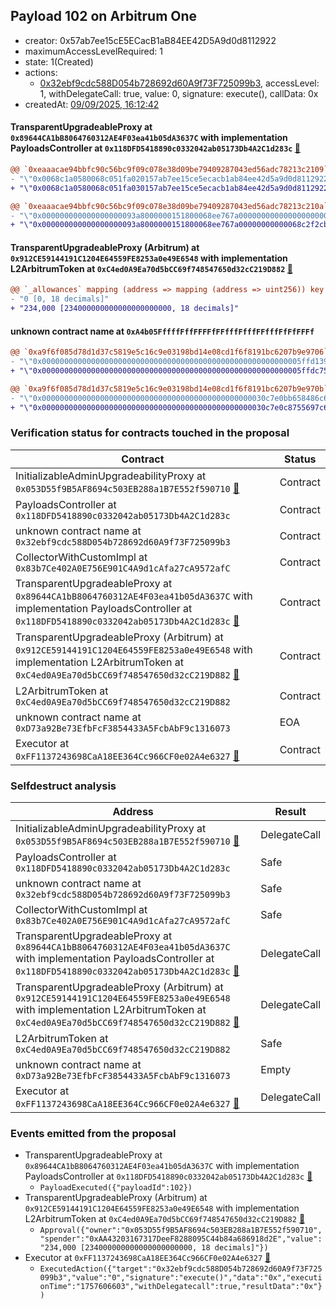 ## Payload 102 on Arbitrum One

- creator: 0x57ab7ee15cE5ECacB1aB84EE42D5A9d0d8112922
- maximumAccessLevelRequired: 1
- state: 1(Created)
- actions:
  - [0x32ebf9cdc588D054b728692d60A9f73F725099b3](https://arbiscan.io/tx/0x32ebf9cdc588D054b728692d60A9f73F725099b3), accessLevel: 1, withDelegateCall: true, value: 0, signature: execute(), callData: 0x
- createdAt: [09/09/2025, 16:12:42](https://arbiscan.io/tx/0x7275a65aee305e514d510b1f84342943423bdaa9e07c85a18148f9e30495f6d7)

#### TransparentUpgradeableProxy at `0x89644CA1bB8064760312AE4F03ea41b05dA3637C` with implementation PayloadsController at `0x118DFD5418890c0332042ab05173Db4A2C1d283c` [:ghost:](https://github.com/bgd-labs/aave-address-book  "GovernanceV3Arbitrum.PAYLOADS_CONTROLLER")

```diff
@@ `0xeaaacae94bbfc90c56bc9f09c078e38d09be79409287043ed56adc78213c2109` raw  @@
- "\"0x0068c1a0580068c051fa020157ab7ee15ce5ecacb1ab84ee42d5a9d0d8112922\""
+ "\"0x0068c1a0580068c051fa030157ab7ee15ce5ecacb1ab84ee42d5a9d0d8112922\""

@@ `0xeaaacae94bbfc90c56bc9f09c078e38d09be79409287043ed56adc78213c210a` raw  @@
- "\"0x000000000000000000093a8000000151800068ee767a00000000000000000000\""
+ "\"0x000000000000000000093a8000000151800068ee767a00000000000068c2f2cb\""

```
#### TransparentUpgradeableProxy (Arbitrum) at `0x912CE59144191C1204E64559FE8253a0e49E6548` with implementation L2ArbitrumToken at `0xC4ed0A9Ea70d5bCC69f748547650d32cC219D882` [:ghost:](https://github.com/bgd-labs/aave-address-book  "AaveV3Arbitrum.ASSETS.ARB.UNDERLYING")

```diff
@@ `_allowances` mapping (address => mapping (address => uint256)) key `0x053d55f9b5af8694c503eb288a1b7e552f590710`.0xaa43203167317deef8288095c44b84a686918d2e @@
- "0 [0, 18 decimals]"
+ "234,000 [234000000000000000000000, 18 decimals]"

```
#### unknown contract name at `0xA4b05FffffFffFFFFfFFfffFfffFFfffFfFfFFFf`

```diff
@@ `0xa9f6f085d78d1d37c5819e5c16c9e03198bd14e08cd1f6f8191bc6207b9e9706` raw  @@
- "\"0x0000000000000000000000000000000000000000000000000000000005ffd139\""
+ "\"0x0000000000000000000000000000000000000000000000000000000005ffdc75\""

@@ `0xa9f6f085d78d1d37c5819e5c16c9e03198bd14e08cd1f6f8191bc6207b9e970b` raw  @@
- "\"0x00000000000000000000000000000000000000000000000030c7e0bb658486c6\""
+ "\"0x00000000000000000000000000000000000000000000000030c7e0c8755697c6\""

```
### Verification status for contracts touched in the proposal

| Contract | Status |
|---------|------------|
| InitializableAdminUpgradeabilityProxy at `0x053D55f9B5AF8694c503EB288a1B7E552f590710` [:ghost:](https://github.com/bgd-labs/aave-address-book  "AaveV3Arbitrum.COLLECTOR") | Contract |
| PayloadsController at `0x118DFD5418890c0332042ab05173Db4A2C1d283c` | Contract |
| unknown contract name at `0x32ebf9cdc588D054b728692d60A9f73F725099b3` | Contract |
| CollectorWithCustomImpl at `0x83b7Ce402A0E756E901C4A9d1cAfa27cA9572afC` | Contract |
| TransparentUpgradeableProxy at `0x89644CA1bB8064760312AE4F03ea41b05dA3637C` with implementation PayloadsController at `0x118DFD5418890c0332042ab05173Db4A2C1d283c` [:ghost:](https://github.com/bgd-labs/aave-address-book  "GovernanceV3Arbitrum.PAYLOADS_CONTROLLER") | Contract |
| TransparentUpgradeableProxy (Arbitrum) at `0x912CE59144191C1204E64559FE8253a0e49E6548` with implementation L2ArbitrumToken at `0xC4ed0A9Ea70d5bCC69f748547650d32cC219D882` [:ghost:](https://github.com/bgd-labs/aave-address-book  "AaveV3Arbitrum.ASSETS.ARB.UNDERLYING") | Contract |
| L2ArbitrumToken at `0xC4ed0A9Ea70d5bCC69f748547650d32cC219D882` | Contract |
| unknown contract name at `0xD73a92Be73EfbFcF3854433A5FcbAbF9c1316073` | EOA |
| Executor at `0xFF1137243698CaA18EE364Cc966CF0e02A4e6327` [:ghost:](https://github.com/bgd-labs/aave-address-book  "AaveV3Arbitrum.ACL_ADMIN") | Contract |

### Selfdestruct analysis

| Address | Result |
|---------|------------|
| InitializableAdminUpgradeabilityProxy at `0x053D55f9B5AF8694c503EB288a1B7E552f590710` [:ghost:](https://github.com/bgd-labs/aave-address-book  "AaveV3Arbitrum.COLLECTOR") | DelegateCall |
| PayloadsController at `0x118DFD5418890c0332042ab05173Db4A2C1d283c` | Safe |
| unknown contract name at `0x32ebf9cdc588D054b728692d60A9f73F725099b3` | Safe |
| CollectorWithCustomImpl at `0x83b7Ce402A0E756E901C4A9d1cAfa27cA9572afC` | Safe |
| TransparentUpgradeableProxy at `0x89644CA1bB8064760312AE4F03ea41b05dA3637C` with implementation PayloadsController at `0x118DFD5418890c0332042ab05173Db4A2C1d283c` [:ghost:](https://github.com/bgd-labs/aave-address-book  "GovernanceV3Arbitrum.PAYLOADS_CONTROLLER") | DelegateCall |
| TransparentUpgradeableProxy (Arbitrum) at `0x912CE59144191C1204E64559FE8253a0e49E6548` with implementation L2ArbitrumToken at `0xC4ed0A9Ea70d5bCC69f748547650d32cC219D882` [:ghost:](https://github.com/bgd-labs/aave-address-book  "AaveV3Arbitrum.ASSETS.ARB.UNDERLYING") | DelegateCall |
| L2ArbitrumToken at `0xC4ed0A9Ea70d5bCC69f748547650d32cC219D882` | Safe |
| unknown contract name at `0xD73a92Be73EfbFcF3854433A5FcbAbF9c1316073` | Empty |
| Executor at `0xFF1137243698CaA18EE364Cc966CF0e02A4e6327` [:ghost:](https://github.com/bgd-labs/aave-address-book  "AaveV3Arbitrum.ACL_ADMIN") | DelegateCall |

### Events emitted from the proposal

- TransparentUpgradeableProxy at `0x89644CA1bB8064760312AE4F03ea41b05dA3637C` with implementation PayloadsController at `0x118DFD5418890c0332042ab05173Db4A2C1d283c` [:ghost:](https://github.com/bgd-labs/aave-address-book  "GovernanceV3Arbitrum.PAYLOADS_CONTROLLER")
  - `PayloadExecuted({"payloadId":102})`
- TransparentUpgradeableProxy (Arbitrum) at `0x912CE59144191C1204E64559FE8253a0e49E6548` with implementation L2ArbitrumToken at `0xC4ed0A9Ea70d5bCC69f748547650d32cC219D882` [:ghost:](https://github.com/bgd-labs/aave-address-book  "AaveV3Arbitrum.ASSETS.ARB.UNDERLYING")
  - `Approval({"owner":"0x053D55f9B5AF8694c503EB288a1B7E552f590710","spender":"0xAA43203167317DeeF8288095C44b84a686918d2E","value":"234,000 [234000000000000000000000, 18 decimals]"})`
- Executor at `0xFF1137243698CaA18EE364Cc966CF0e02A4e6327` [:ghost:](https://github.com/bgd-labs/aave-address-book  "AaveV3Arbitrum.ACL_ADMIN")
  - `ExecutedAction({"target":"0x32ebf9cdc588D054b728692d60A9f73F725099b3","value":"0","signature":"execute()","data":"0x","executionTime":"1757606603","withDelegatecall":true,"resultData":"0x"})`
